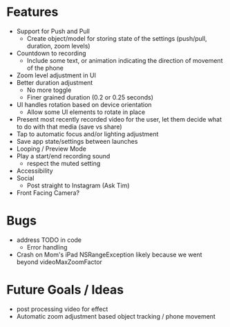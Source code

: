# Features

- Support for Push and Pull
    + Create object/model for storing state of the settings (push/pull, duration, zoom levels)
- Countdown to recording
    + Include some text, or animation indicating the direction of movement of the phone
- Zoom level adjustment in UI
- Better duration adjustment
    + No more toggle
    + Finer grained duration (0.2 or 0.25 seconds)
- UI handles rotation based on device orientation
    + Allow some UI elements to rotate in place
- Present most recently recorded video for the user, let them decide what to do with that media (save vs share)
- Tap to automatic focus and/or lighting adjustment
- Save app state/settings between launches
- Looping / Preview Mode
- Play a start/end recording sound
    + respect the muted setting
- Accessibility
- Social
    + Post straight to Instagram (Ask Tim)
- Front Facing Camera?

# Bugs

- address TODO in code
    + Error handling
- Crash on Mom's iPad NSRangeException likely because we went beyond videoMaxZoomFactor

# Future Goals / Ideas

- post processing video for effect
- Automatic zoom adjustment based object tracking / phone movement



